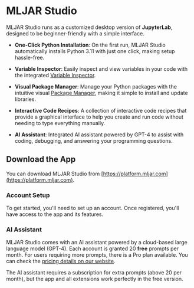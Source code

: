 # MLJAR Studio

MLJAR Studio runs as a customized desktop version of **JupyterLab**, designed to be beginner-friendly with a simple interface.

- **One-Click Python Installation**: On the first run, MLJAR Studio automatically installs Python 3.11 with just one click, making setup hassle-free.

- **Variable Inspector**: Easily inspect and view variables in your code with the integrated [Variable Inspector](https://github.com/mljar/variable-inspector).

- **Visual Package Manager**: Manage your Python packages with the intuitive visual [Package Manager](https://github.com/mljar/package-manager), making it simple to install and update libraries.

- **Interactive Code Recipes**: A collection of interactive code recipes that provide a graphical interface to help you create and run code without needing to type everything manually.

- **AI Assistant**: Integrated AI assistant powered by GPT-4 to assist with coding, debugging, and answering your programming questions.


## Download the App

You can download MLJAR Studio from [https://platform.mljar.com](https://platform.mljar.com).

### Account Setup

To get started, you'll need to set up an account. Once registered, you'll have access to the app and its features.

### AI Assistant

MLJAR Studio comes with an AI assistant powered by a cloud-based large language model (GPT-4). Each account is granted 20 **free** prompts per month. For users requiring more prompts, there is a Pro plan available. You can check the [pricing details on our website](https://mljar.com/pricing/).

The AI assistant requires a subscription for extra prompts (above 20 per month), but the app and all extensions work perfectly in the free version.


